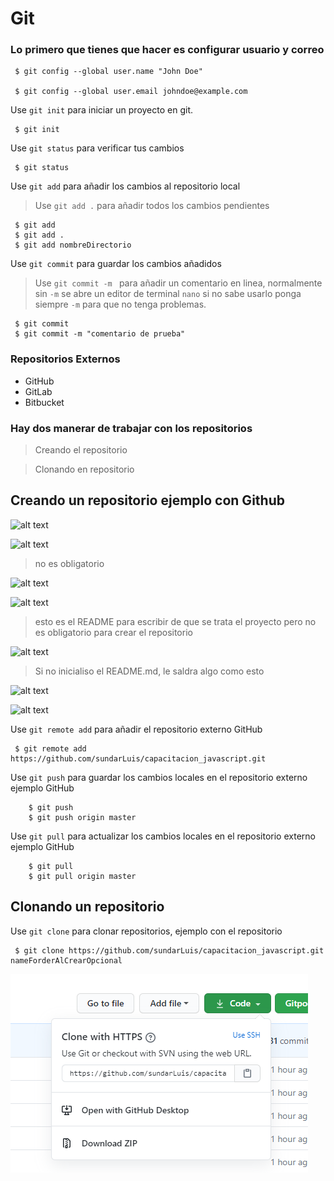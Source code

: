 # Git
### Lo primero que tienes que hacer es configurar usuario y correo
```
 $ git config --global user.name "John Doe"

 $ git config --global user.email johndoe@example.com
```
Use `git init` para iniciar un proyecto en git.
```
 $ git init
```
Use `git status` para verificar tus cambios
```
 $ git status
```
Use `git add` para añadir los cambios al repositorio local
> Use `git add .` para añadir todos los cambios pendientes
```
 $ git add
 $ git add .
 $ git add nombreDirectorio
```
Use `git commit` para guardar los cambios añadidos
> Use `git commit -m ` para añadir un comentario en linea,
> normalmente sin `-m` se abre un editor de terminal `nano` si no sabe usarlo
> ponga siempre `-m` para que no tenga problemas.
```
 $ git commit
 $ git commit -m "comentario de prueba"
```
### Repositorios Externos 
- GitHub
- GitLab
- Bitbucket
### Hay dos manerar de trabajar con los repositorios 
> Creando el repositorio

> Clonando en repositorio

## Creando un repositorio ejemplo con Github
![alt text](https://docs.github.com/assets/images/help/repository/repo-create.png)

![alt text](https://docs.github.com/assets/images/help/repository/create-repository-name.png)
> no es obligatorio

![alt text](https://docs.github.com/assets/images/help/repository/create-repository-desc.png)

![alt text](https://docs.github.com/assets/images/help/repository/create-repository-public-private.png)

> esto es el README para escribir de que se trata el proyecto
> pero no es obligatorio para crear el repositorio

![alt text](https://docs.github.com/assets/images/help/repository/initialize-with-readme.png)

>Si no inicialiso el README.md, le saldra algo como esto

![alt text](https://d186loudes4jlv.cloudfront.net/git/images/github_new_repo3.png)

![alt text](https://docs.github.com/assets/images/help/repository/create-repository-button.png)

Use `git remote add` para añadir el repositorio externo GitHub
```
 $ git remote add https://github.com/sundarLuis/capacitacion_javascript.git

```
Use `git push` para guardar los cambios locales en el repositorio externo ejemplo GitHub
```
    $ git push
    $ git push origin master
```
Use `git pull` para actualizar los cambios locales en el repositorio externo ejemplo GitHub
```
    $ git pull
    $ git pull origin master
```
## Clonando un repositorio
Use `git clone` para clonar repositorios, ejemplo con el repositorio
```
 $ git clone https://github.com/sundarLuis/capacitacion_javascript.git nameForderAlCrearOpcional
```
![alt text](https://github.com/sundarLuis/capacitacion_javascript/blob/master/13_git/img/clonando.PNG?raw=true)